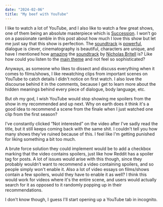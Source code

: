 ```yaml
---
date: "2024-02-06"
title: "My beef with YouTube"
---
```


I like to watch a lot of YouTube, and I also like to watch a few great shows, one of them being an absolute masterpiece which is [Succession](https://www.imdb.com/title/tt7660850/). I won’t go on a passionate ramble in this post about how much I love this show but let me just say that this show is perfection. The [soundtrack](https://www.youtube.com/playlist?list=PLRW80bBvVD3W4wa54jT6jFHm5mOEJ1uNf) is [powerful](https://www.youtube.com/playlist?list=OLAK5uy_ngeaaHOHWmauqaSqbuEdSbIBl_DjvjJb4), dialogue is clever, cinematography is beautiful, characters are unique, and have I mentioned how [amazing](https://www.youtube.com/playlist?list=PLyUGJOhsTISu7CpFXbmR6vrauZNtxdSkq) the [soundtrack](https://www.youtube.com/playlist?list=OLAK5uy_n9iWeOUpsuxZd_S_xnUW4Pc51ZjswgHY4) by [Nicholas Britell](https://www.youtube.com/watch?v=X0WzqanwlG0) is? Like how could you listen to the [main theme](https://www.youtube.com/watch?v=LlgWqcHXD8w) and not feel so sophisticated?

Anyways, as someone who likes to dissect and discuss everything when it comes to films/shows, I like rewatching clips from important scenes on YouTube to catch details I didn't notice on first watch. I also love the discourse behind it in the comments, because I get to learn more about the hidden meanings behind every piece of dialogue, body language, etc.

But oh my god, I wish YouTube would stop showing me spoilers from the show in my recommended and up next. Why on earth does it think it's a good idea to recommend a scene from the finale when I just watched one clip from the first season?

I’ve constantly clicked “Not interested” on the video after I’ve sadly read the title, but it still keeps coming back with the same shit. I couldn't tell you how many shows they’ve ruined because of this. I feel like I'm getting punished for liking something a bit too much.

A brute force solution they could implement would be to add a checkbox marking that the video contains spoilers, just like how Reddit has a spoiler tag for posts. A lot of issues would arise with this though, since they probably wouldn’t want to recommend a video containing spoilers, and so people simply won't enable it. Also a lot of video essays on films/shows contain a few spoilers, would they have to enable it as well? I think this would work for videos where it's the entire scene, and users would actually search for it as opposed to it randomly popping up in their recommendations.

I don't know though, I guess I'll start opening up a YouTube tab in incognito.
